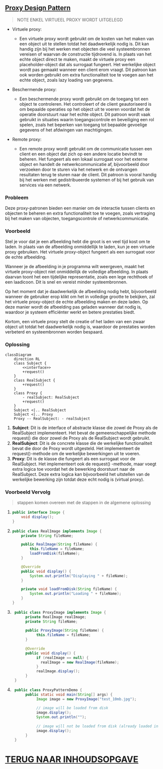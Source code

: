 ## [Proxy Design Pattern](https://www.youtube.com/watch?v=NwaabHqPHeM&t=1291s)

> NOTE ENKEL VIRTUEEL PROXY WORDT UITGELEGD

- Virtuele proxy:
    - Een virtuele proxy wordt gebruikt om de kosten van het maken van een object uit te stellen totdat het
      daadwerkelijk
      nodig is. Dit kan handig zijn bij het werken met objecten die veel systeembronnen vereisen of waarvan de
      constructie
      tijdrovend is. In plaats van het echte object direct te maken, maakt de virtuele proxy een placeholder-object dat
      als surrogaat fungeert. Het werkelijke object wordt pas gemaakt wanneer een client erom vraagt. Dit patroon kan
      ook
      worden gebruikt om extra functionaliteit toe te voegen aan het echte object, zoals lazy loading van gegevens.

- Beschermende proxy:
    - Een beschermende proxy wordt gebruikt om de toegang tot een object te controleren. Het controleert of de client
      geautoriseerd is om bepaalde operaties op het object uit te voeren voordat het de operatie doorstuurt naar het
      echte
      object. Dit patroon wordt vaak gebruikt in situaties waarin toegangscontrole en beveiliging een rol spelen, zoals
      het beperken van toegang tot bepaalde gevoelige gegevens of het afdwingen van machtigingen.

- Remote proxy:
    - Een remote proxy wordt gebruikt om de communicatie tussen een client en een object dat zich op een andere locatie
      bevindt te beheren. Het fungeert als een lokaal surrogaat voor het externe object en handelt de
      netwerkcommunicatie
      af, bijvoorbeeld door verzoeken door te sturen via het netwerk en de ontvangen resultaten terug te sturen naar de
      client. Dit patroon is vooral handig bij het werken met gedistribueerde systemen of bij het gebruik van services
      via
      een netwerk.

### Probleem

Deze proxy-patronen bieden een manier om de interactie tussen clients en objecten te beheren en extra functionaliteit
toe te voegen, zoals vertraging bij het maken van objecten, toegangscontrole of netwerkcommunicatie.

### Voorbeeld

Stel je voor dat je een afbeelding hebt die groot is en veel tijd kost om te laden. In plaats van de afbeelding
onmiddellijk te laden, kun je een virtuele proxy gebruiken. Het virtuele proxy-object fungeert als een surrogaat voor de
echte afbeelding.

Wanneer je de afbeelding in je programma wilt weergeven, maakt het virtuele proxy-object niet onmiddellijk de volledige
afbeelding. In plaats daarvan toont het een tijdelijke representatie, zoals een lege rechthoek of een laadicoon. Dit is
snel en vereist minder systeembronnen.

Op het moment dat je daadwerkelijk de afbeelding nodig hebt, bijvoorbeeld wanneer de gebruiker erop klikt om het in
volledige grootte te bekijken, zal het virtuele proxy-object de echte afbeelding maken en deze laden. Op deze manier
wordt de afbeelding pas geladen wanneer dat nodig is, waardoor je systeem efficiënter werkt en betere prestaties biedt.

Kortom, een virtuele proxy stelt de creatie of het laden van een zwaar object uit totdat het daadwerkelijk nodig is,
waardoor de prestaties worden verbeterd en systeembronnen worden bespaard.

### Oplossing

```mermaid
classDiagram
    direction RL
    class Subject {
        <<interface>>
        +request()
    }
    class RealSubject {
        +request()
    }
    class Proxy {
        - realSubject: RealSubject
        +request()
    }
    Subject <|.. RealSubject
    Subject <|.. Proxy
    Proxy -- RealSubject: - realSubject
```

1. **Subject**: Dit is de interface of abstracte klasse die zowel de Proxy als de RealSubject implementeert. Het bevat
   de
   gemeenschappelijke methode request() die door zowel de Proxy als de RealSubject wordt gebruikt.
2. **RealSubject**: Dit is de concrete klasse die de werkelijke functionaliteit bevat die door de Proxy wordt
   uitgesteld.
   Het implementeert de request()-methode om de werkelijke bewerkingen uit te voeren.
3. **Proxy**: Dit is de klasse die fungeert als een surrogaat voor de RealSubject. Het implementeert ook de request()
   -methode, maar voegt extra logica toe voordat het de bewerking doorstuurt naar de RealSubject. Deze extra logica kan
   bijvoorbeeld het uitstellen van de werkelijke bewerking zijn totdat deze echt nodig is (virtual proxy).

### Voorbeeld Vervolg

> stappen komen overeen met de stappen in de algemene oplossing

1. ```java
   public interface Image {
       void display();
   }
   ```
2. ```java
   public class RealImage implements Image {
       private String fileName;
   
       public RealImage(String fileName) {
           this.fileName = fileName;
           loadFromDisk(fileName);
       }
   
       @Override
       public void display() {
           System.out.println("Displaying " + fileName);
       }
   
       private void loadFromDisk(String fileName) {
           System.out.println("Loading " + fileName);
       }
   }
   ```
3. ```java
    public class ProxyImage implements Image {
         private RealImage realImage;
         private String fileName;
    
         public ProxyImage(String fileName) {
              this.fileName = fileName;
         }
    
         @Override
         public void display() {
              if (realImage == null) {
                realImage = new RealImage(fileName);
              }
              realImage.display();
         }
    }
    ```
4. ```java
    public class ProxyPatternDemo {
         public static void main(String[] args) {
              Image image = new ProxyImage("test_10mb.jpg");
    
              // image will be loaded from disk
              image.display();
              System.out.println("");
    
              // image will not be loaded from disk (already loaded in cache)
              image.display();
         }
    }
    ```

# [TERUG NAAR INHOUDSOPGAVE](../README.md)
